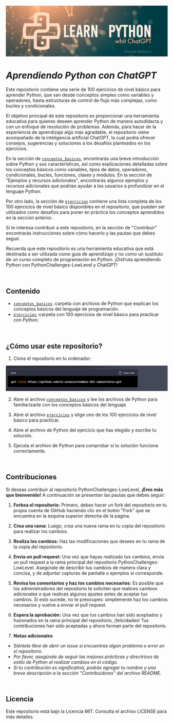 <p align="center">
  <img src="./src/Learn-python.png">
</p>


# ***Aprendiendo Python con ChatGPT***

Este repositorio contiene una serie de 100 ejercicios de nivel básico para aprender Python, que van desde conceptos simples como variables y operadores, hasta estructuras de control de flujo más complejas, como bucles y condicionales.

El objetivo principal de este repositorio es proporcionar una herramienta educativa para quienes deseen aprender Python de manera autodidacta y con un enfoque de resolución de problemas. Además, para hacer de la experiencia de aprendizaje algo más agradable, el repositorio viene acompañado de la inteligencia artificial ChatGPT, la cual podrá ofrecer consejos, sugerencias y soluciones a los desafíos planteados en los ejercicios.

En la sección de [`conceptos_basicos`](url), encontrarás una breve introducción sobre Python y sus características, así como explicaciones detalladas sobre los conceptos básicos como variables, tipos de datos, operadores, condicionales, bucles, funciones, clases y módulos. En la sección de "Ejemplos y recursos adicionales", encontrarás algunos ejemplos y recursos adicionales que podrían ayudar a los usuarios a profundizar en el lenguaje Python.

Por otro lado, la sección de [`ejercicios`](url) contiene una lista completa de los 100 ejercicios de nivel básico disponibles en el repositorio, que pueden ser utilizados como desafíos para poner en práctica los conceptos aprendidos en la sección anterior.

Si te interesa contribuir a este repositorio, en la sección de "Contribuir" encontrarás instrucciones sobre cómo hacerlo y las pautas que debes seguir.

Recuerda que este repositorio es una herramienta educativa que está destinada a ser utilizada como guía de aprendizaje y no como un sustituto de un curso completo de programación en Python. ¡Disfruta aprendiendo Python con PythonChallenges-LowLevel y ChatGPT!

<br>

## **Contenido**

- [`conceptos_basicos`](url) :carpeta con archivos de Python que explican los conceptos básicos del lenguaje de programación.
- [`ejercicios`](url) :carpeta con 100 ejercicios de nivel básico para practicar con Python.

<br>

## **¿Cómo usar este repositorio?**

1. Clona el repositorio en tu ordenador:

<p align="center">
  <img src="./src/git-clone.png">
</p>

2. Abre el archivo [`conceptos_basicos`](url) y lee los archivos de Python para familiarizarte con los conceptos básicos del lenguaje.

3. Abre el archivo [`ejercicios`](url) y elige uno de los 100 ejercicios de nivel básico para practicar.

4. Abre el archivo de Python del ejercicio que has elegido y escribe tu solución.

5. Ejecuta el archivo de Python para comprobar si tu solución funciona correctamente.

<br>

## **Contribuciones**

Si deseas contribuir al repositorio PythonChallenges-LowLevel, **¡Eres más que bienvenido!** A continuación se presentan las pautas que debes seguir:

1. **Forkea el repositorio:** Primero, debes hacer un fork del repositorio en tu propia cuenta de GitHub haciendo clic en el botón "Fork" que se encuentra en la esquina superior derecha de la página.

2. **Crea una rama:** Luego, crea una nueva rama en tu copia del repositorio para realizar los cambios.

3. **Realiza los cambios:** Haz las modificaciones que desees en tu rama de la copia del repositorio.

4. **Envía un pull request:** Una vez que hayas realizado tus cambios, envía un pull request a la rama principal del repositorio PythonChallenges-LowLevel. Asegúrate de describir tus cambios de manera clara y concisa, y de adjuntar capturas de pantalla o ejemplos si corresponde.

5. **Revisa los comentarios y haz los cambios necesarios:** Es posible que los administradores del repositorio te soliciten que realices cambios adicionales o que realices algunos ajustes antes de aceptar tus cambios. Si esto sucede, no te preocupes: simplemente haz los cambios necesarios y vuelve a enviar el pull request.

6. **Espera la aprobación:** Una vez que tus cambios han sido aceptados y fusionados en la rama principal del repositorio, ¡felicidades! Tus contribuciones han sido aceptadas y ahora forman parte del repositorio.

6. **Notas adicionales** 

- *Siéntete libre de abrir un issue si encuentras algún problema o error en el repositorio.*
- *Por favor, asegúrate de seguir las mejores prácticas y directrices de estilo de Python al realizar cambios en el código.*
- *Si tu contribución es significativa, podrás agregar tu nombre y una breve descripción a la sección "Contribuidores" del archivo README.*


<br>

## **Licencia**

Este repositorio está bajo la Licencia MIT. Consulta el archivo LICENSE para más detalles.